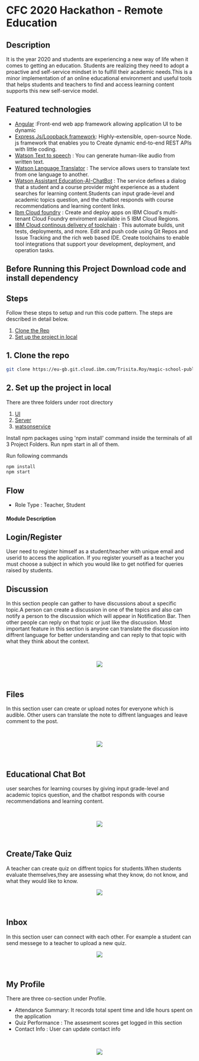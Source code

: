 # CFC 2020 Hackathon - Remote Education

## Description
It is the year 2020 and students are experiencing a new way of life when it comes to getting an education. Students are realizing they need to adopt a proactive and self-service mindset in to fulfill their academic needs.This is a minor implementation of an online educational environment and useful tools that helps students and teachers to find and access learning content supports this new self-service model.

## Featured technologies
* [Angular](https://angular.io/guide/setup-local) :Front-end web app framework allowing application UI to be dynamic
* [Express Js/Loopback framework](https://loopback.io/doc/en/lb3/Installation.html): Highly-extensible, open-source Node. js framework that enables you to Create dynamic end-to-end  REST APIs with little coding. 
* [Watson Text to speech](https://cloud.ibm.com/catalog/services/text-to-speech) : You can generate human-like audio from written text. 
* [Watson Language Translator](https://cloud.ibm.com/catalog/services/language-translator) : The service allows users to translate text from one language to another.
* [Watson Assistant Education-AI-ChatBot](https://cloud.ibm.com/catalog/services/watson-assistant) : The service defines a dialog that a student and a course provider might experience as a student searches for learning content.Students can input grade-level and academic topics question, and the chatbot responds with course recommendations and learning content links. 
* [Ibm Cloud foundry](https://cloud.ibm.com/cloudfoundry/overview) : Create and deploy apps on IBM Cloud's multi-tenant Cloud Foundry enviroment available in 5 IBM Cloud Regions. 
* [IBM Cloud continous delivery of toolchain](https://cloud.ibm.com/services/continuous-delivery/crn%3Av1%3Abluemix%3Apublic%3Acontinuous-delivery%3Aeu-gb%3Aa%2Fd54a7808f74547e498188a99a26fac7a%3A2380b01a-970d-4e37-be8c-c76c034a61ad%3A%3A?paneId=manage) : This automate builds, unit tests, deployments, and more. Edit and push code using Git Repos and Issue Tracking and the rich web based IDE. Create toolchains to enable tool integrations that support your development, deployment, and operation tasks.

## Before Running this Project Download code and install dependency
## Steps

Follow these steps to setup and run this code pattern. The steps are described in detail below.

1. [Clone the Rep](#1-clone-the-repo)
2. [Set up the project in local](#2-set-up-the-project-in-local)

## 1. Clone the repo
```bash
git clone https://eu-gb.git.cloud.ibm.com/Trisita.Roy/magic-school-public.git
```
## 2. Set up the project in local
There are three folders under root directory 
1. [UI](http://localhost:4200)
2. [Server](http://localhost:3030/explorer)
3. [watsonservice](http://localhost:3000)

Install npm packages using 'npm install' command inside the terminals of all 3 Project Folders.
Run npm start in all of them.

Run following commands
```bash
npm install
npm start
```




## Flow

* Role Type : Teacher, Student

#### Module Description ######


## Login/Register
User need to register himself as a student/teacher with unique email and userid to access the application. If you register yourself as a teacher you must choose a subject in which you would like to get notified for queries raised by students.

## Discussion
In this section people can gather to have discussions about a specific topic.A person can create a discussion in one of the topics and also can notify a person to the discussion which will appear in Notification Bar. Then other people can reply on that topic or just like the discussion. Most important feature in this section is anyone can translate the discussion into diffrent language for better understanding and can reply to that topic with what they think about the context.

<br>
<p align="center">
  <img src="GIF/discussion.gif">
</p>
<br>


## Files
In this section user can create or upload notes for everyone which is audible. Other users can translate the note to diffrent languages and leave comment to the post.

<br>
<p align="center"> 
  <img src="GIF/speech2text.gif">
</p>
<br>

## Educational Chat Bot
user searches for learning courses by giving input grade-level and academic topics question, and the chatbot responds with course recommendations and learning content.

<br>
<p align="center"> 
  <img src="GIF/bot.gif">
</p>
<br>

## Create/Take Quiz
A teacher can create quiz on diffrent topics for students.When students evaluate themselves,they are assessing what they know, do not know, and what they would like to know.
<br>
<p align="center"> 
  <img src="GIF/takequiz.gif">
</p>
<br>

## Inbox
In this section user can connect with each other. For example a student can send messege to a teacher to upload a new quiz.
<br>
<p align="center"> 
  <img src="GIF/inbox.gif">
</p>
<br>

## My Profile
There are three co-section under Profile.
* Attendance Summary: It records total spent time and Idle hours spent on the application
* Quiz Performance : The assesment scores get logged in this section
* Contact Info : User can update contact info
<br>
<p align="center"> 
  <img src="GIF/my-profile.gif">
</p>
<br>
 

